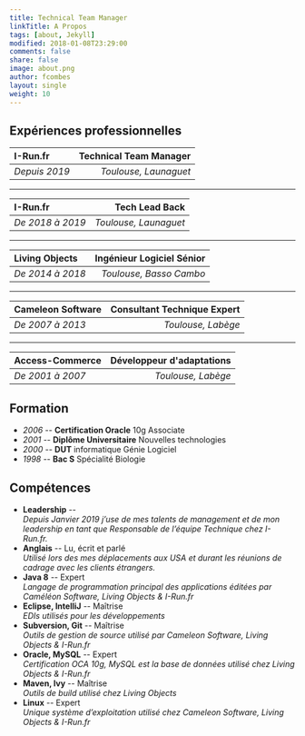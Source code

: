 ```yaml
---
title: Technical Team Manager
linkTitle: A Propos
tags: [about, Jekyll]
modified: 2018-01-08T23:29:00
comments: false
share: false
image: about.png
author: fcombes
layout: single
weight: 10
---
```

## Expériences professionnelles

| I-Run.fr      | Technical Team Manager |
|:--------------|-----------------------:|
| *Depuis 2019* |  *Toulouse, Launaguet* |

---------------

| I-Run.fr         |        Tech Lead Back |
|:-----------------|----------------------:|
| *De 2018 à 2019* | *Toulouse, Launaguet* |

---------------

| Living Objects   | Ingénieur Logiciel Sénior |
|:-----------------|--------------------------:|
| *De 2014 à 2018* |   *Toulouse, Basso Cambo* |

---------------

| Cameleon Software | Consultant Technique Expert |
|:------------------|----------------------------:|
| *De 2007 à 2013*  |          *Toulouse, Labège* |

------

| Access-Commerce  | Développeur d'adaptations |
|:-----------------|--------------------------:|
| *De 2001 à 2007* |        *Toulouse, Labège* |

## Formation

* *2006* -- **Certification Oracle** 10g Associate
* *2001* -- **Diplôme Universitaire** Nouvelles technologies
* *2000* -- **DUT** informatique Génie Logiciel
* *1998* -- **Bac S** Spécialité Biologie

## Compétences

* **Leadership** -- <br/>
*Depuis Janvier 2019 j’use de mes talents de management et de mon leadership en tant que Responsable de l’équipe Technique chez I-Run.fr.*
* **Anglais** -- Lu, écrit et parlé<br/>
*Utilisé lors des mes déplacements aux USA et durant les réunions de cadrage avec les clients étrangers.*
* **Java 8** -- Expert<br/>
*Langage de programmation principal des applications éditées par Caméléon Software, Living Objects & I-Run.fr*
* **Eclipse, IntelliJ** -- Maîtrise<br/>
*EDIs utilisés pour les développements*
* **Subversion, Git** -- Maîtrise<br/>
*Outils de gestion de source utilisé par Cameleon Software, Living Objects & I-Run.fr*
* **Oracle, MySQL** -- Expert<br/>
*Certification OCA 10g, MySQL est la base de données utilisé chez Living Objects & I-Run.fr*
* **Maven, Ivy** -- Maîtrise<br/>
*Outils de build utilisé chez Living Objects*
* **Linux** -- Expert<br/>
*Unique système d’exploitation utilisé chez Cameleon Software, Living Objects & I-Run.fr*
